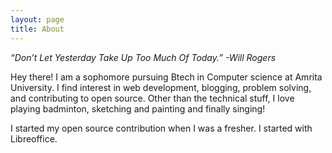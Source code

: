 ```yaml
---
layout: page
title: About
---
```


<p class="message">
<i>“Don’t Let Yesterday Take Up Too Much Of Today.” -Will Rogers</i>

</p>

Hey there! I am a sophomore pursuing Btech in Computer science at Amrita University. I find interest in web development, blogging, problem solving, and contributing to open source. Other than the technical stuff, I love playing badminton, sketching and painting and finally singing!

I started my open source contribution when I was a fresher. I started with Libreoffice.

